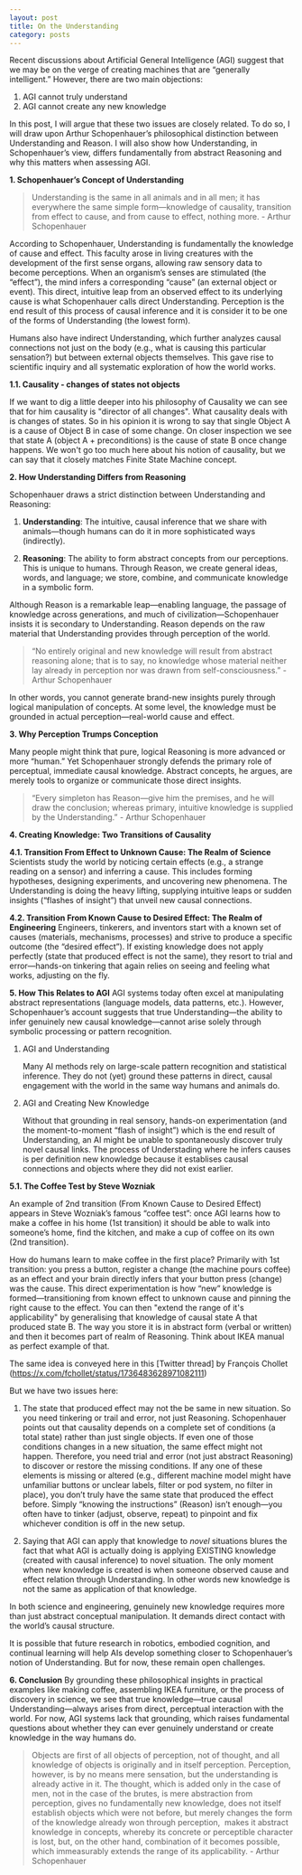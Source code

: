 ```yaml
---
layout: post
title: On the Understanding
category: posts
---
```

Recent discussions about Artificial General Intelligence (AGI) suggest that we may be on the verge of creating machines that are “generally intelligent.” However, there are two main objections:

1.	AGI cannot truly understand
2.	AGI cannot create any new knowledge

In this post, I will argue that these two issues are closely related. To do so, I will draw upon Arthur Schopenhauer’s philosophical distinction between Understanding and Reason. I will also show how Understanding, in Schopenhauer’s view, differs fundamentally from abstract Reasoning and why this matters when assessing AGI.

**1. Schopenhauer’s Concept of Understanding**

> Understanding is the same in all animals and in all men; it has everywhere the same simple form—knowledge of causality, transition from effect to cause, and from cause to effect, nothing more. - Arthur Schopenhauer


According to Schopenhauer, Understanding is fundamentally the knowledge of cause and effect. This faculty arose in living creatures with the development of the first sense organs, allowing raw sensory data to become perceptions. When an organism’s senses are stimulated (the “effect”), the mind infers a corresponding “cause” (an external object or event). This direct, intuitive leap from an observed effect to its underlying cause is what Schopenhauer calls direct Understanding. 
Perception is the end result of this process of causal inference and it is consider it to be one of the forms of Understanding (the lowest form).

Humans also have indirect Understanding, which further analyzes causal connections not just on the body (e.g., what is causing this particular sensation?) but between external objects themselves. This gave rise to scientific inquiry and all systematic exploration of how the world works.

**1.1. Causality - changes of states not objects**

If we want to dig a little deeper into his philosophy of Causality we can see that for him causality is "director of all changes". What causality deals with is changes of states. So in his opinion it is wrong to say that single Object A is a cause of Object B in case of some change. On closer inspection we see that state A (object A + preconditions) is the cause of state B once change happens. We won't go too much here about his notion of causality, but we can say that it closely matches Finite State Machine concept.

**2. How Understanding Differs from Reasoning**

Schopenhauer draws a strict distinction between Understanding and Reasoning:

1. **Understanding**: The intuitive, causal inference that we share with animals—though humans can do it in more sophisticated ways (indirectly).

2. **Reasoning**: The ability to form abstract concepts from our perceptions. This is unique to humans. Through Reason, we create general ideas, words, and language; we store, combine, and communicate knowledge in a symbolic form.


Although Reason is a remarkable leap—enabling language, the passage of knowledge across generations, and much of civilization—Schopenhauer insists it is secondary to Understanding. Reason depends on the raw material that Understanding provides through perception of the world.

> “No entirely original and new knowledge will result from abstract reasoning alone; that is to say, no knowledge whose material neither lay already in perception nor was drawn from self-consciousness.” - Arthur Schopenhauer

In other words, you cannot generate brand-new insights purely through logical manipulation of concepts. At some level, the knowledge must be grounded in actual perception—real-world cause and effect.

**3. Why Perception Trumps Conception**

Many people might think that pure, logical Reasoning is more advanced or more “human.” Yet Schopenhauer strongly defends the primary role of perceptual, immediate causal knowledge. Abstract concepts, he argues, are merely tools to organize or communicate those direct insights.

> “Every simpleton has Reason—give him the premises, and he will draw the conclusion; whereas primary, intuitive knowledge is supplied by the Understanding.” - Arthur Schopenhauer


**4. Creating Knowledge: Two Transitions of Causality**

**4.1. Transition From Effect to Unknown Cause: The Realm of Science**
Scientists study the world by noticing certain effects (e.g., a strange reading on a sensor) and inferring a cause. This includes forming hypotheses, designing experiments, and uncovering new phenomena. The Understanding is doing the heavy lifting, supplying intuitive leaps or sudden insights (“flashes of insight”) that unveil new causal connections.

**4.2. Transition From Known Cause to Desired Effect: The Realm of Engineering**
Engineers, tinkerers, and inventors start with a known set of causes (materials, mechanisms, processes) and strive to produce a specific outcome (the “desired effect”). If existing knowledge does not apply perfectly (state that produced effect is not the same), they resort to trial and error—hands-on tinkering that again relies on seeing and feeling what works, adjusting on the fly.


**5. How This Relates to AGI**
AGI systems today often excel at manipulating abstract representations (language models, data patterns, etc.). However, Schopenhauer’s account suggests that true Understanding—the ability to infer genuinely new causal knowledge—cannot arise solely through symbolic processing or pattern recognition.

1.	AGI and Understanding

	Many AI methods rely on large-scale pattern recognition and statistical inference. They do not (yet) ground these patterns in direct, causal engagement with the world in the same way humans and animals do.

2.	AGI and Creating New Knowledge

	Without that grounding in real sensory, hands-on experimentation (and the moment-to-moment “flash of insight”) which is the end result of Understanding, an AI might be unable to spontaneously discover truly novel causal links. The process of Understading where he infers causes is per definition new knowledge because it establises causal connections and objects where they did not exist earlier.

**5.1. The Coffee Test by Steve Wozniak**

An example of 2nd transition (From Known Cause to Desired Effect) appears in Steve Wozniak’s famous “coffee test”: once AGI learns how to make a coffee in his home (1st transition) it should be able to walk into someone’s home, find the kitchen, and make a cup of coffee on its own (2nd transition).

How do humans learn to make coffee in the first place? Primarily with 1st transition: you press a button, register a change (the machine pours coffee) as an effect and your brain directly infers that your button press (change) was the cause. This direct experimentation is how “new” knowledge is formed—transitioning from known effect to unknown cause and pinning the right cause to the effect. You can then "extend the range of it's applicability" by generalising that knowledge of causal state A that produced state B. The way you store it is in abstract form (verbal or written) and then it becomes part of realm of Reasoning. Think about IKEA manual as perfect example of that. 

The same idea is conveyed here in this [Twitter thread] by François Chollet (https://x.com/fchollet/status/1736483628971082111)

But we have two issues here: 

1. The state that produced effect may not the be same in new situation. So you need tinkering or trail and error, not just Reasoning. Schopenhauer points out that causality depends on a complete set of conditions (a total state) rather than just single objects. If even one of those conditions changes in a new situation, the same effect might not happen. Therefore, you need trial and error (not just abstract Reasoning) to discover or restore the missing conditions. If any one of these elements is missing or altered (e.g., different machine model might have unfamiliar buttons or unclear labels, filter or pod system, no filter in place), you don’t truly have the same state that produced the effect before. Simply “knowing the instructions” (Reason) isn’t enough—you often have to tinker (adjust, observe, repeat) to pinpoint and fix whichever condition is off in the new setup.

2. Saying that AGI can apply that knowledge to *novel* situations blures the fact that what AGI is actually doing is applying EXISTING knowledge (created with causal inference) to novel situation. The only moment when new knowledge is created is when someone observed cause and effect relation through Understanding. In other words new knowledge is not the same as application of that knowledge.

In both science and engineering, genuinely new knowledge requires more than just abstract conceptual manipulation. It demands direct contact with the world’s causal structure.

It is possible that future research in robotics, embodied cognition, and continual learning will help AIs develop something closer to Schopenhauer’s notion of Understanding. But for now, these remain open challenges.

**6. Conclusion**
By grounding these philosophical insights in practical examples like making coffee, assembling IKEA furniture, or the process of discovery in science, we see that true knowledge—true causal Understanding—always arises from direct, perceptual interaction with the world. For now, AGI systems lack that grounding, which raises fundamental questions about whether they can ever genuinely understand or create knowledge in the way humans do.

> Objects are first of all objects of perception, not of thought, and all knowledge of objects is originally and in itself perception. Perception, however, is by no means mere sensation, but the understanding is already active in it. The thought, which is added only in the case of men, not in the case of the brutes, is mere abstraction from perception, gives no fundamentally new knowledge, does not itself establish objects which were not before, but merely changes the form of the knowledge already won through perception,  makes it abstract knowledge in concepts, whereby its concrete or perceptible character is lost, but, on the other hand, combination of it becomes possible, which immeasurably extends the range of its applicability. - Arthur Schopenhauer
